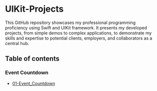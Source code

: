 # UIKit-Projects
This GitHub repository showcases my professional programming proficiency using Swift and UIKit framework. It presents my developed projects, from simple demos to complex applications, to demonstrate my skills and expertise to potential clients, employers, and collaborators as a central hub.


## Table of contents

### Event Countdown

- [01-Event_Countdown](01-Event_Countdown/README.md)

